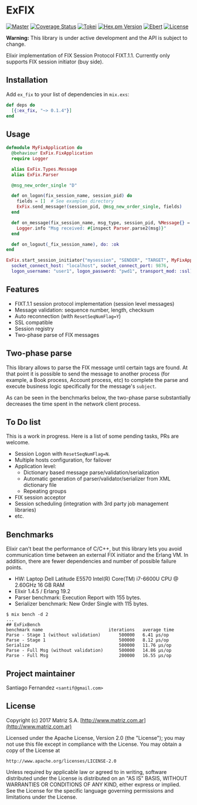 # ExFIX

[![Master](https://travis-ci.org/santif/ex_fix.svg?branch=master)](https://travis-ci.org/santif/ex_fix)
[![Coverage Status](https://coveralls.io/repos/github/santif/ex_fix/badge.svg?branch=master)](https://coveralls.io/github/santif/ex_fix?branch=master)
[![Tokei](https://tokei.rs/b1/github/santif/ex_fix?category=code)](https://tokei.rs/b1/github/santif/ex_fix?category=code)
[![Hex.pm Version](http://img.shields.io/hexpm/v/ex_fix.svg?style=flat)](https://hex.pm/packages/ex_fix)
[![Ebert](https://ebertapp.io/github/santif/ex_fix.svg)](https://ebertapp.io/github/santif/ex_fix)
[![License](https://img.shields.io/badge/License-Apache%202.0-blue.svg)](https://opensource.org/licenses/Apache-2.0)

**Warning:** This library is under active development and the API is subject to change.

Elixir implementation of FIX Session Protocol FIXT.1.1.
Currently only supports FIX session initiator (buy side).

## Installation

Add `ex_fix` to your list of dependencies in `mix.exs`:

```elixir
def deps do
  [{:ex_fix, "~> 0.1.4"}]
end
```

## Usage

```elixir
defmodule MyFixApplication do
  @behaviour ExFix.FixApplication
  require Logger

  alias ExFix.Types.Message
  alias ExFix.Parser

  @msg_new_order_single "D"

  def on_logon(fix_session_name, session_pid) do
    fields = []  # See examples directory
    ExFix.send_message!(session_pid, @msg_new_order_single, fields)
  end

  def on_message(fix_session_name, msg_type, session_pid, %Message{} = msg) do
    Logger.info "Msg received: #{inspect Parser.parse2(msg)}"
  end

  def on_logout(_fix_session_name), do: :ok
end

ExFix.start_session_initiator("mysession", "SENDER", "TARGET", MyFixApplication,
  socket_connect_host: "localhost", socket_connect_port: 9876,
  logon_username: "user1", logon_password: "pwd1", transport_mod: :ssl)
```

## Features

- FIXT.1.1 session protocol implementation (session level messages)
- Message validation: sequence number, length, checksum
- Auto reconnection (with `ResetSeqNumFlag=Y`)
- SSL compatible
- Session registry
- Two-phase parse of FIX messages


## Two-phase parse

This library allows to parse the FIX message until certain tags are found. At that
point it is possible to send the message to another process (for example, a Book process,
Account process, etc) to complete the parse and execute business logic specifically for
the message's `subject`.

As can be seen in the benchmarks below, the two-phase parse substantially decreases
the time spent in the network client process.

## To Do list

This is a work in progress. Here is a list of some pending tasks, PRs are welcome.

- Session Logon with `ResetSeqNumFlag=N`.
- Multiple hosts configuration, for failover
- Application level:
  - Dictionary based message parse/validation/serialization
  - Automatic generation of parser/validator/serializer from XML dictionary file
  - Repeating groups
- FIX session acceptor
- Session scheduling (integration with 3rd party job management libraries)
- etc.

## Benchmarks

Elixir can't beat the performance of C/C++, but this library lets you avoid
communication time between an external FIX initiator and the Erlang VM.
In addition, there are fewer dependencies and number of possible failure points.

- HW: Laptop Dell Latitude E5570 Intel(R) Core(TM) i7-6600U CPU @ 2.60GHz 16 GB RAM
- Elixir 1.4.5 / Erlang 19.2
- Parser benchmark: Execution Report with 155 bytes.
- Serializer benchmark: New Order Single with 115 bytes.

```
$ mix bench -d 2
...
## ExFixBench
benchmark name                         iterations   average time
Parse - Stage 1 (without validation)       500000   6.41 µs/op
Parse - Stage 1                            500000   8.12 µs/op
Serialize                                  500000   11.76 µs/op
Parse - Full Msg (without validation)      500000   14.86 µs/op
Parse - Full Msg                           200000   16.55 µs/op
```

## Project maintainer

Santiago Fernandez `<santif@gmail.com>`

## License

Copyright (c) 2017 Matriz S.A.
[http://www.matriz.com.ar](http://www.matriz.com.ar)

Licensed under the Apache License, Version 2.0 (the "License");
you may not use this file except in compliance with the License.
You may obtain a copy of the License at

    http://www.apache.org/licenses/LICENSE-2.0

Unless required by applicable law or agreed to in writing, software
distributed under the License is distributed on an "AS IS" BASIS,
WITHOUT WARRANTIES OR CONDITIONS OF ANY KIND, either express or implied.
See the License for the specific language governing permissions and
limitations under the License.
